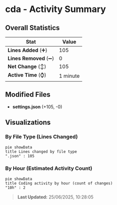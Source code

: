 # cda - Activity Summary 

## Overall Statistics

| Stat                   | Value                                                             |
| ---------------------- | ----------------------------------------------------------------- |
| **Lines Added** (➕)   | 105                                          |
| **Lines Removed** (➖) | 0                                        |
| **Net Change** (↕)    | 105                |
| **Active Time** (⌚)   | 1 minute |


## Modified Files
- **settings.json** (+105, -0)

## Visualizations

### By File Type (Lines Changed)

```mermaid
pie showData
title Lines changed by file type
".json" : 105
```

### By Hour (Estimated Activity Count)

```mermaid
pie showData
title Coding activity by hour (count of changes)
"10h" : 2
```


> **Last Updated:** 25/06/2025, 10:28:05